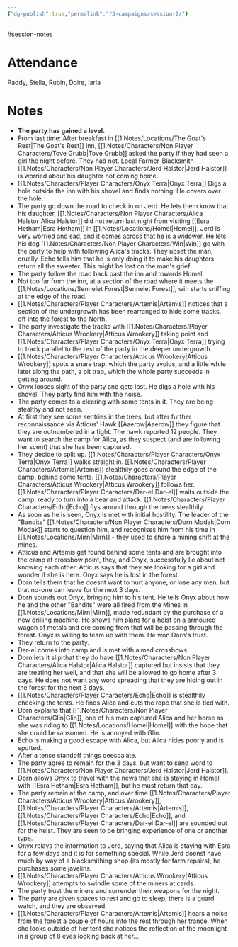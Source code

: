 ```yaml
---
{"dg-publish":true,"permalink":"/3-campaigns/session-2/"}
---
```


#session-notes
 
# Attendance
Paddy, Stella, Rubin, Doire, Iarla

# Notes

- **The party has gained a level.**
- From last time: After breakfast in [[1.Notes/Locations/The Goat's Rest\|The Goat's Rest]] Inn, [[1.Notes/Characters/Non Player Characters/Tove Grubb\|Tove Grubb]] asked the party if they had seen a girl the night before. They had not. Local Farmer-Blacksmith [[1.Notes/Characters/Non Player Characters/Jerd Halstor\|Jerd Halstor]] is worried about his daughter not coming home.
- [[1.Notes/Characters/Player Characters/Onyx Terra\|Onyx Terra]] Digs a hole outside the inn with his shovel and finds nothing. He covers over the hole.
- The party go down the road to check in on Jerd. He lets them know that his daughter, [[1.Notes/Characters/Non Player Characters/Alica Halstor\|Alica Halstor]] did not return last night from visiting [[Esra Hetham\|Esra Hetham]] in [[1.Notes/Locations/Homel\|Homel]]. Jerd is very worried and sad, and it comes across that he is a widower. He lets his dog [[1.Notes/Characters/Non Player Characters/Win\|Win]] go with the party to help with following Alica's tracks. They upset the man, cruelly. Echo tells him that he is only doing it to make his daughters return all the sweeter. This might be lost on the man's grief.
- The party follow the road back past the inn and towards Homel.
- Not too far from the inn, at a section of the road where it meets the [[1.Notes/Locations/Sennelet Forest\|Sennelet Forest]], win starts sniffing at the edge of the road. 
- [[1.Notes/Characters/Player Characters/Artemis\|Artemis]] notices that a section of the undergrowth has been rearranged to hide some tracks, off into the forest to the North.
- The party investigate the tracks with [[1.Notes/Characters/Player Characters/Atticus Wrookery\|Atticus Wrookery]] taking point and [[1.Notes/Characters/Player Characters/Onyx Terra\|Onyx Terra]] trying to track parallel to the rest of the party in the deeper undergrowth.
- [[1.Notes/Characters/Player Characters/Atticus Wrookery\|Atticus Wrookery]] spots a snare trap, which the party avoids, and a little while later along the path, a pit trap, which the whole party succeeds in getting around. 
- Onyx looses sight of the party and gets lost. He digs a hole with his shovel. They party find him with the noise.
- The party comes to a clearing with some tents in it. They are being stealthy and not seen.
- At first they see some sentries in the trees, but after further reconnaissance via Atticus' Hawk [[Aaerow\|Aaerow]] they figure that they are outnumbered in a fight. The hawk reported 12 people. They want to search the camp for Alica, as they suspect (and are following her scent) that she has been captured.
- They decide to split up. [[1.Notes/Characters/Player Characters/Onyx Terra\|Onyx Terra]] walks straight in. [[1.Notes/Characters/Player Characters/Artemis\|Artemis]] stealthily goes around the edge of the camp, behind some tents.  [[1.Notes/Characters/Player Characters/Atticus Wrookery\|Atticus Wrookery]] follows her. [[1.Notes/Characters/Player Characters/Dar-el\|Dar-el]] waits outside the camp, ready to turn into a bear and attack. [[1.Notes/Characters/Player Characters/Echo\|Echo]] flys around through the trees stealthily.
- As soon as he is seen, Onyx is met with initial hostility. The leader of the "Bandits" [[1.Notes/Characters/Non Player Characters/Dorn Modak\|Dorn Modak]] starts to question him, and recognises him from his time in [[1.Notes/Locations/Mirn\|Mirn]] - they used to share a mining shift at the mines.
- Atticus and Artemis get found behind some tents and are brought into the camp at crossbow point, they, and Onyx, successfully lie about not knowing each other. Atticus says that they are looking for a girl and wonder if she is here. Onyx says he is lost in the forest. 
- Dorn tells them that he doesnt want to hurt anyone, or lose any men, but that no-one can leave for the next 3 days.
- Dorn sounds out Onyx, bringing him to his tent. He tells Onyx about how he and the other "Bandits" were all fired from the Mines in [[1.Notes/Locations/Mirn\|Mirn]], made redundant by the purchase of a new drilling machine. He shows him plans for a heist on a armoured wagon of metals and ore coming from that will be passing through the forest. Onyx is willing to team up with them. He won Dorn's trust.
- They return to the party. 
- Dar-el comes into camp and is met with aimed crossbows.
- Dorn lets it slip that they do have [[1.Notes/Characters/Non Player Characters/Alica Halstor\|Alica Halstor]] captured but insists that they are treating her well, and that she will be allowed to go home after 3 days. He does not want any word spreading that they are hiding out in the forest for the next 3 days.
- [[1.Notes/Characters/Player Characters/Echo\|Echo]] is stealthily checking the tents. He finds Alica and cuts the rope that she is tied with.
- Dorn explains that [[1.Notes/Characters/Non Player Characters/Glin\|Glin]], one of his men captured Alica and her horse as she was riding to [[1.Notes/Locations/Homel\|Homel]] with the hope that she could be ransomed. He is annoyed with Glin.
- Echo is making a good escape with Alica, but Alica hides poorly and is spotted. 
- After a tense standoff things deescalate. 
- The party agree to remain for the 3 days, but want to send word to [[1.Notes/Characters/Non Player Characters/Jerd Halstor\|Jerd Halstor]].
- Dorn allows Onyx to travel with the news that she is staying in Homel with [[Esra Hetham\|Esra Hetham]], but he must return that day.
- The party remain at the camp, and over time [[1.Notes/Characters/Player Characters/Atticus Wrookery\|Atticus Wrookery]], [[1.Notes/Characters/Player Characters/Artemis\|Artemis]], [[1.Notes/Characters/Player Characters/Echo\|Echo]], and [[1.Notes/Characters/Player Characters/Dar-el\|Dar-el]] are sounded out for the heist. They are seen to be bringing experience of one or another type.
- Onyx relays the information to Jerd, saying that Alica is staying with Esra for a few days and it is for something special. While Jerd doenst have much by way of a blacksmithing shop (its mostly for farm repairs), he purchases some javelins.
- [[1.Notes/Characters/Player Characters/Atticus Wrookery\|Atticus Wrookery]] attempts to swindle some of the miners at cards.
- The party trust the miners and surrender their weapons for the night.
- The party are given spaces to rest and go to sleep, there is a guard watch, and they are observed. 
- [[1.Notes/Characters/Player Characters/Artemis\|Artemis]] hears a noise from the forest a couple of hours into the rest through her trance. When she looks outside of her tent she notices the reflection of the moonlight in a group of 8 eyes looking back at her... 